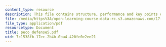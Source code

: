 ```yaml
---
content_type: resource
description: This file contains structure, performance and key points of defense industries.
file: /media/https%3A/open-learning-course-data-rc.s3.amazonaws.com/17-460-defense-politics-spring-2006/7c1538fb17ec2b4b0ba4420fe0e2ee21_peco_defense5.pdf
file_type: application/pdf
resourcetype: Document
title: peco_defense5.pdf
uid: 7c1538fb-17ec-2b4b-0ba4-420fe0e2ee21
---
```

